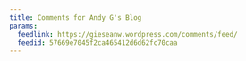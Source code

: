 ```yaml
---
title: Comments for Andy G's Blog
params:
  feedlink: https://gieseanw.wordpress.com/comments/feed/
  feedid: 57669e7045f2ca465412d6d62fc70caa
---
```

